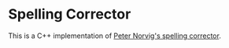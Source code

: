 # Spelling Corrector

This is a C++ implementation of [Peter Norvig's spelling corrector](https://norvig.com/spell-correct.html).